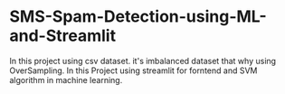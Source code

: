 # SMS-Spam-Detection-using-ML-and-Streamlit
In this project using csv dataset.
it's imbalanced dataset that why using OverSampling.
In this Project using streamlit for forntend  and SVM algorithm in machine learning.
